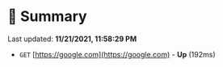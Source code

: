 # 📖 Summary
Last updated: **11/21/2021, 11:58:29 PM**

- `GET` [https://google.com](https://google.com) - **Up** (192ms)
